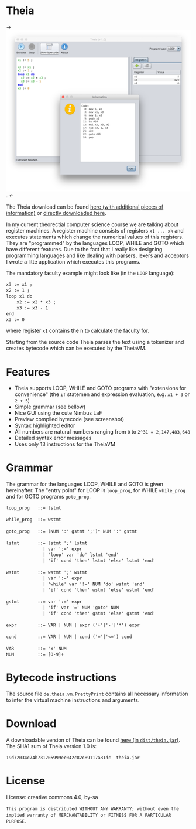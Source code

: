 # Theia

-> [![Screenshot of the program](/screenshot_small.png?raw=true "Screenshot of the main application with faculty program and compiled bytecode view")](/screenshot.png?raw=true). <-

The Theia download can be found [here (with additional pieces of information)](#download) or [directly downloaded here](/dist/theia.jar?raw=true).

In my current theorectial computer science course we are talking about register machines. A register machine consists of registers `x1 ... xk` and executes statements which change the numerical values of this registers. They are "programmed" by the languages LOOP, WHILE and GOTO which have different features. Due to the fact that I really like designing programming languages and like dealing with parsers, lexers and acceptors I wrote a litte application which executes this programs. 

The mandatory faculty example might look like (in the `LOOP` language):

	x3 := x1 ;
	x2 := 1 ;
	loop x1 do
		x2 := x2 * x3 ;
		x3 := x3 - 1
	end
	x3 := 0

where register `x1` contains the n to calculate the faculty for.

Starting from the source code Theia parses the text using a tokenizer and creates bytecode which can be executed by the TheiaVM.

# Features

 - Theia supports LOOP, WHILE and GOTO programs with "extensions for convenience" (the `if` statemen and expression evaluation, e.g. `x1 + 3` or `2 + 5`)
 - Simple grammar (see bellow)
 - Nice GUI using the cute Nimbus LaF
 - Preview compiled bytecode (see screenshot)
 - Syntax highlighted editor
 - All numbers are natural numbers ranging from `0` to `2^31 = 2,147,483,648`
 - Detailed syntax error messages
 - Uses only 13 instructions for the TheiaVM

# Grammar

The grammar for the languages LOOP, WHILE and GOTO is given hereinafter. The "entry point" for LOOP is `loop_prog`, for WHILE `while_prog` and for GOTO programs `goto_prog`.

	loop_prog   ::= lstmt

	while_prog  ::= wstmt

	goto_prog   ::= (NUM ':' gstmt ';')* NUM ':' gstmt

	lstmt       ::= lstmt ';' lstmt 
	              | var ':=' expr 
	              | 'loop' var 'do' lstmt 'end' 
	              | 'if' cond 'then' lstmt 'else' lstmt 'end'

	wstmt       ::= wstmt ';' wstmt 
	              | var ':=' expr 
	              | 'while' var '!=' NUM 'do' wstmt 'end' 
	              | 'if' cond 'then' wstmt 'else' wstmt 'end'

	gstmt       ::= var ':=' expr 
	              | 'if' var '=' NUM 'goto' NUM
	              | 'if' cond 'then' gstmt 'else' gstmt 'end'

	expr        ::= VAR | NUM | expr ('+'|'-'|'*') expr

	cond        ::= VAR | NUM | cond ('='|'<=') cond

	VAR         ::= 'x' NUM
	NUM         ::= [0-9]+

# Bytecode instructions

The source file `de.theia.vm.PrettyPrint` contains all necessary information to infer the virtual machine instructions and arguments. 

# Download

A downloadable version of Theia can be found [here (in `dist/theia.jar`)](/dist/theia.jar?raw=true). The SHA1 sum of Theia version 1.0 is:

	19d72034c74b731205999ec042c82c89117a81dc  theia.jar

# License

License: creative commons 4.0, by-sa

`This program is distributed WITHOUT ANY WARRANTY; without even the implied warranty of MERCHANTABILITY or FITNESS FOR A PARTICULAR PURPOSE.`
